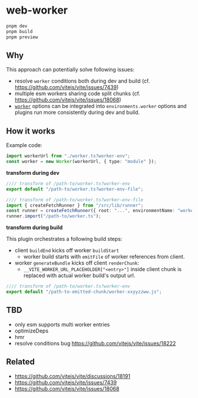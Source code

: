 # web-worker

```sh
pnpm dev
pnpm build
pnpm preview
```

## Why

This approach can potentially solve following issues:

- resolve `worker` conditions both during dev and build (cf. https://github.com/vitejs/vite/issues/7439)
- multiple esm workers sharing code split chunks (cf. https://github.com/vitejs/vite/issues/18068)
- [`worker`](https://vitejs.dev/config/worker-options.html#worker-options) options can be integrated into `environments.worker` options and plugins run more consistently during dev and build.

## How it works

Example code:

```ts
import workerUrl from "./worker.ts?worker-env";
const worker = new Worker(workerUrl, { type: "module" });
```

__transform during dev__

```ts
//// transform of /path-to/worker.ts?worker-env
export default "/path-to/worker.ts?worker-env-file";
```

```ts
//// transform of /path-to/worker.ts?worker-env-file
import { createFetchRunner } from "/src/lib/runner";
const runner = createFetchRunner({ root: "...", environmentName: "worker" });
runner.import("/path-to/worker.ts");
```

__transform during build__

This plugin orchestrates a following build steps:

- client `buildEnd` kicks off worker `buildStart`
  - worker build starts with `emitFile` of worker references from client.
- worker `generateBundle` kicks off client `renderChunk`:
  - `__VITE_WORKER_URL_PLACEHOLDER["<entry>"]` inside client chunk is replaced with actual worker build's output url.

```ts
//// transform of /path-to/worker.ts?worker-env
export default "/path-to-emitted-chunk/worker-xxyyzzww.js";
```

## TBD

- only esm supports multi worker entries
- optimizeDeps
- hmr
- resolve conditions bug https://github.com/vitejs/vite/issues/18222

## Related

- https://github.com/vitejs/vite/discussions/18191
- https://github.com/vitejs/vite/issues/7439
- https://github.com/vitejs/vite/issues/18068
